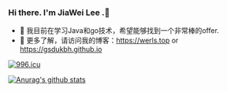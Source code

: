 ### Hi there. I'm JiaWei Lee .👋

- 🌱 我目前在学习Java和go技术，希望能够找到一个非常棒的offer.
- 🍡 更多了解，请访问我的博客：<https://werls.top> or <https://gsdukbh.github.io>

[![996.icu](https://img.shields.io/badge/link-996.icu-red.svg)](https://996.icu)

[![Anurag's github stats](https://github-readme-stats.vercel.app/api?username=gsdukbh)](https://github.com/anuraghazra/github-readme-stats)

<!--
**gsdukbh/gsdukbh** is a ✨ _special_ ✨ repository because its `README.md` (this file) appears on your GitHub profile.

Here are some ideas to get you started:

- 🔭 I’m currently working on ...
- 🌱 I’m currently learning ...
- 👯 I’m looking to collaborate on ...
- 🤔 I’m looking for help with ...
- 💬 Ask me about ...
- 📫 How to reach me: ...
- 😄 Pronouns: ...
- ⚡ Fun fact: ...
-->
